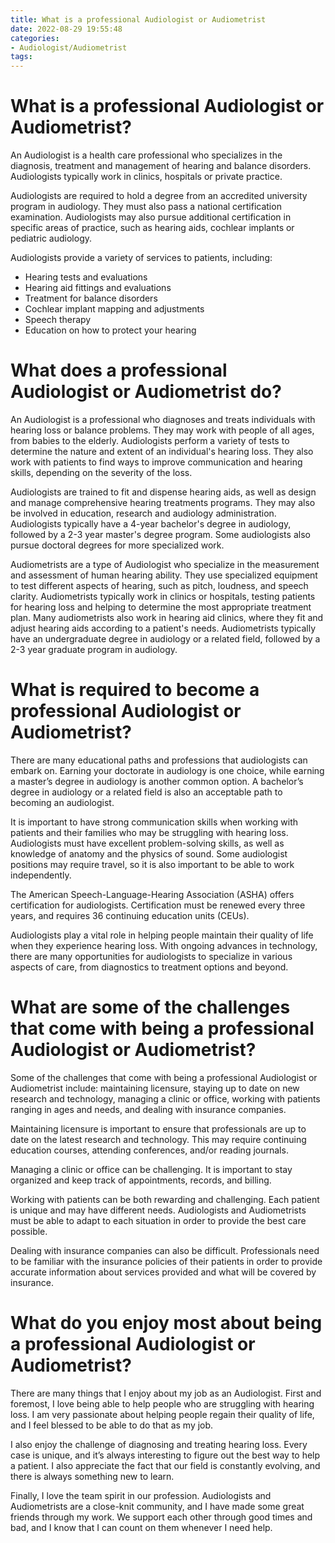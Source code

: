 ```yaml
---
title: What is a professional Audiologist or Audiometrist 
date: 2022-08-29 19:55:48
categories:
- Audiologist/Audiometrist
tags:
---
```



#  What is a professional Audiologist or Audiometrist? 

An Audiologist is a health care professional who specializes in the diagnosis, treatment and management of hearing and balance disorders. Audiologists typically work in clinics, hospitals or private practice. 

Audiologists are required to hold a degree from an accredited university program in audiology. They must also pass a national certification examination. Audiologists may also pursue additional certification in specific areas of practice, such as hearing aids, cochlear implants or pediatric audiology. 

Audiologists provide a variety of services to patients, including:
- Hearing tests and evaluations 
- Hearing aid fittings and evaluations 
- Treatment for balance disorders 
- Cochlear implant mapping and adjustments 
- Speech therapy 
- Education on how to protect your hearing

#  What does a professional Audiologist or Audiometrist do? 

An Audiologist is a professional who diagnoses and treats individuals with hearing loss or balance problems. They may work with people of all ages, from babies to the elderly. Audiologists perform a variety of tests to determine the nature and extent of an individual's hearing loss. They also work with patients to find ways to improve communication and hearing skills, depending on the severity of the loss. 

 Audiologists are trained to fit and dispense hearing aids, as well as design and manage comprehensive hearing treatments programs. They may also be involved in education, research and audiology administration. Audiologists typically have a 4-year bachelor's degree in audiology, followed by a 2-3 year master's degree program. Some audiologists also pursue doctoral degrees for more specialized work. 

Audiometrists are a type of Audiologist who specialize in the measurement and assessment of human hearing ability. They use specialized equipment to test different aspects of hearing, such as pitch, loudness, and speech clarity. Audiometrists typically work in clinics or hospitals, testing patients for hearing loss and helping to determine the most appropriate treatment plan. Many audiometrists also work in hearing aid clinics, where they fit and adjust hearing aids according to a patient's needs. Audiometrists typically have an undergraduate degree in audiology or a related field, followed by a 2-3 year graduate program in audiology.

#  What is required to become a professional Audiologist or Audiometrist? 

There are many educational paths and professions that audiologists can embark on. Earning your doctorate in audiology is one choice, while earning a master’s degree in audiology is another common option. A bachelor’s degree in audiology or a related field is also an acceptable path to becoming an audiologist. 

It is important to have strong communication skills when working with patients and their families who may be struggling with hearing loss. Audiologists must have excellent problem-solving skills, as well as knowledge of anatomy and the physics of sound. Some audiologist positions may require travel, so it is also important to be able to work independently. 

The American Speech-Language-Hearing Association (ASHA) offers certification for audiologists. Certification must be renewed every three years, and requires 36 continuing education units (CEUs). 

Audiologists play a vital role in helping people maintain their quality of life when they experience hearing loss. With ongoing advances in technology, there are many opportunities for audiologists to specialize in various aspects of care, from diagnostics to treatment options and beyond.

#  What are some of the challenges that come with being a professional Audiologist or Audiometrist? 

Some of the challenges that come with being a professional Audiologist or Audiometrist include: maintaining licensure, staying up to date on new research and technology, managing a clinic or office, working with patients ranging in ages and needs, and dealing with insurance companies. 

Maintaining licensure is important to ensure that professionals are up to date on the latest research and technology. This may require continuing education courses, attending conferences, and/or reading journals. 

Managing a clinic or office can be challenging. It is important to stay organized and keep track of appointments, records, and billing. 

Working with patients can be both rewarding and challenging. Each patient is unique and may have different needs. Audiologists and Audiometrists must be able to adapt to each situation in order to provide the best care possible. 

Dealing with insurance companies can also be difficult. Professionals need to be familiar with the insurance policies of their patients in order to provide accurate information about services provided and what will be covered by insurance.

#  What do you enjoy most about being a professional Audiologist or Audiometrist?

There are many things that I enjoy about my job as an Audiologist. First and foremost, I love being able to help people who are struggling with hearing loss. I am very passionate about helping people regain their quality of life, and I feel blessed to be able to do that as my job.

I also enjoy the challenge of diagnosing and treating hearing loss. Every case is unique, and it’s always interesting to figure out the best way to help a patient. I also appreciate the fact that our field is constantly evolving, and there is always something new to learn.

Finally, I love the team spirit in our profession. Audiologists and Audiometrists are a close-knit community, and I have made some great friends through my work. We support each other through good times and bad, and I know that I can count on them whenever I need help.